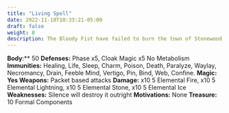 ```yaml
---
title: "Living Spell"
date: 2022-11-10T10:33:21-05:00
draft: false
weight: 8
description: The Bloody Fist have failed to burn the town of Stonewood down by conventional means so now they play with a bigger Ace in their sleeve. People are wandering around with Pamphlets essentially reading Surrender or Burn.
---
```



**Body**:** 50
**Defenses:** Phase x5, Cloak Magic x5 No Metabolism
**Immunities:** Healing, Life, Sleep, Charm, Poison, Death, Paralyze, Waylay, Necromancy, Drain, Feeble Mind, Vertigo, Pin, Bind, Web, Confine.
**Magic: Yes
Weapons:** Packet based attacks
**Damage:** x10 5 Elemental Fire, x10 5 Elemental Lightning, x10 5 Elemental Stone, x10 5 Elemental Ice
**Weaknesses:** Silence will destroy it outright
**Motivations:** None
**Treasure:** 10 Formal Components
